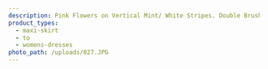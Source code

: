 ```yaml
---
description: Pink Flowers on Vertical Mint/ White Stripes. Double Brushed Poly.
product_types:
  - maxi-skirt
  - to
  - womens-dresses
photo_path: /uploads/027.JPG
---
```

